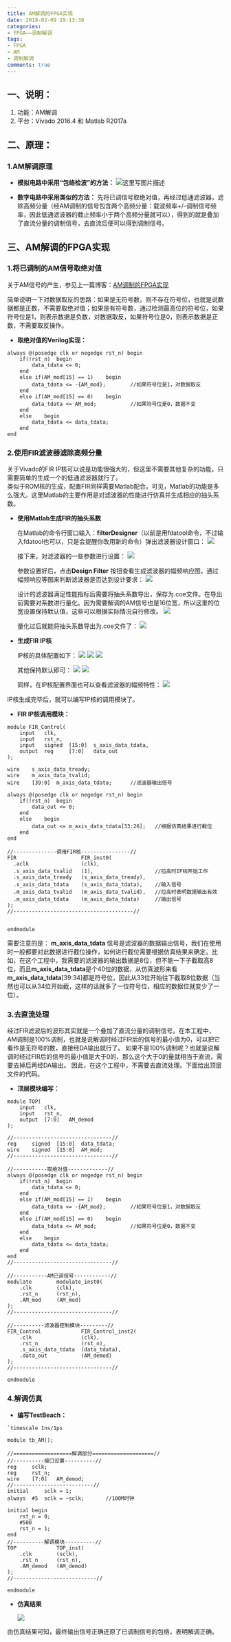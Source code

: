```yaml
---
title: AM解调的FPGA实现
date: 2018-02-09 19:13:38
categories:
- FPGA——调制解调
tags:
- FPGA
- AM
- 调制解调
comments: true
---
```


## 一、说明：

1. 功能：AM解调
2. 平台：Vivado 2016.4 和 Matlab R2017a

## 二、原理：

### 1.AM解调原理

- **模拟电路中采用“包络检波”的方法：**
 ![这里写图片描述](https://user-images.githubusercontent.com/29295862/35344975-615af3f6-0169-11e8-9d69-7cac3196baad.png)

- **数字电路中采用类似的方法：**
 先将已调信号取绝对值，再经过低通滤波器，滤除高频分量（经AM调制的信号包含两个高频分量：载波频率+/-调制信号频率，因此低通滤波器的截止频率小于两个高频分量就可以），得到的就是叠加了直流分量的调制信号，去直流后便可以得到调制信号。

## 三、AM解调的FPGA实现

### 1.将已调制的AM信号取绝对值

关于AM信号的产生，参见上一篇博客：[AM调制的FPGA实现](http://blog.csdn.net/hooknet/article/details/79129451)

简单说明一下对数据取反的思路：如果是无符号数，则不存在符号位，也就是说数据都是正数，不需要取绝对值；如果是有符号数，通过检测最高位的符号位，如果符号位是1，则表示数据是负数，对数据取反，如果符号位是0，则表示数据是正数，不需要取反操作。

- **取绝对值的Verilog实现：**

```
always @(posedge clk or negedge rst_n) begin
	if(!rst_n)	begin
		data_tdata <= 0;
	end
	else if(AM_mod[15] == 1)	begin
		data_tdata <= -{AM_mod};		//如果符号位是1，对数据取反
	end
	else if(AM_mod[15] == 0)	begin
		data_tdata <= AM_mod;			//如果符号位是0，数据不变
	end
	else	begin
		data_tdata <= data_tdata;
	end
end
```

### 2.使用FIR滤波器滤除高频分量

关于Vivado的FIR IP核可以说是功能很强大的，但这里不需要其他复杂的功能，只需要简单的生成一个的低通滤波器就行了。	
类似于ROM核的生成，配置FIR同样需要Matlab配合。可见，Matlab的功能是多么强大。这里Matlab的主要作用是对滤波器的性能进行仿真并生成相应的抽头系数。

- **使用Matlab生成FIR的抽头系数**

  在Matlab的命令行窗口输入：**filterDesigner**（以前是用fdatool命令，不过输入fdatool也可以，只是会提醒你改用新的命令）弹出滤波器设计窗口：
![ ](https://user-images.githubusercontent.com/29295862/35436554-d89264fc-02c9-11e8-86a7-1a3ec42b38a4.png)

  接下来，对滤波器的一些参数进行设置：
![ ](https://user-images.githubusercontent.com/29295862/35436558-dfcb81c2-02c9-11e8-9645-53b557b1e4dc.png)

  参数设置好后，点击**Design Filter** 按钮查看生成滤波器的幅频响应图，通过幅频响应等图来判断滤波器是否达到设计要求：
![ ](https://user-images.githubusercontent.com/29295862/35436563-e5e15244-02c9-11e8-9182-5dfec6896191.png)

  设计的滤波器满足性能指标后需要将抽头系数导出，保存为.coe文件。在导出前需要对系数进行量化。因为需要解调的AM信号也是16位宽，所以这里的位宽设置保持默认值，这些可以根据实际情况自行修改。
![ ](https://user-images.githubusercontent.com/29295862/35436570-eb25ca28-02c9-11e8-8883-bb954ca2632c.png)

  量化过后就能将抽头系数导出为.coe文件了：
![ ](https://user-images.githubusercontent.com/29295862/35436572-ed8ba742-02c9-11e8-950d-d837242dc0c8.png)

- **生成FIR IP核**

  IP核的具体配置如下：
![ ](https://user-images.githubusercontent.com/29295862/35437697-9211cfe0-02ce-11e8-8952-72d5271b127f.png)
![ ](https://user-images.githubusercontent.com/29295862/35437699-927806de-02ce-11e8-97fa-89c4f899561c.png)
![ ](https://user-images.githubusercontent.com/29295862/35437700-92dc2ed4-02ce-11e8-8ba7-9b9bb82c8b15.png)

  其他保持默认即可：
![ ](https://user-images.githubusercontent.com/29295862/35437701-933df1dc-02ce-11e8-854a-abd7a0fb4038.png)
![ ](https://user-images.githubusercontent.com/29295862/35437702-93c467f8-02ce-11e8-8c03-142055f69c5e.png)

  同样，在IP核配置界面也可以查看滤波器的幅频特性：
![ ](https://user-images.githubusercontent.com/29295862/35437703-942511ac-02ce-11e8-94e0-809114c09697.png)

IP核生成完毕后，就可以编写IP核的调用模块了。

- **FIR IP核调用模块：**

```
module FIR_Control(
	input	clk,
	input	rst_n,
	input	signed	[15:0]	s_axis_data_tdata,
	output	reg 	[7:0]	data_out
);

wire 	s_axis_data_tready;
wire	m_axis_data_tvalid;
wire 	[39:0]	m_axis_data_tdata;		//滤波器输出信号

always @(posedge clk or negedge rst_n) begin
	if(!rst_n)	begin
		data_out <= 0;
	end
	else	begin
		data_out <= m_axis_data_tdata[33:26];	//根据仿真结果进行截位
	end
end

//--------------调用FIR核----------------//
FIR						FIR_inst0(
  .aclk					(clk),
  .s_axis_data_tvalid	(1),					//拉高时IP核开始工作
  .s_axis_data_tready	(s_axis_data_tready),	
  .s_axis_data_tdata	(s_axis_data_tdata),	//输入信号
  .m_axis_data_tvalid	(m_axis_data_tvalid),	//拉高时表明数据输出有效
  .m_axis_data_tdata	(m_axis_data_tdata)		//输出信号
);
//---------------------------------------//


endmodule 
```

需要注意的是：	
**m_axis_data_tdata** 信号是滤波器的数据输出信号，我们在使用时一般都要对此数据进行截位操作，如何进行截位需要根据仿真结果来确定。比如，在这个工程中，我需要的滤波器的输出数据是8位，但不能一下子截取高8位，而且**m_axis_data_tdata**是个40位的数据，从仿真波形来看**m_axis_data_tdata**[39:34]都是符号位，因此从33位开始往下截取8位数据（当然也可以从34位开始截，这样的话就多了一位符号位，相应的数据位就变少了一位）。

### 3.去直流处理

经过FIR滤波后的波形其实就是一个叠加了直流分量的调制信号。在本工程中，AM调制是100%调制，也就是说解调时经过FIR后的信号的最小值为0，可以把它看作是无符号的数，直接经DA输出就行了。
如果不是100%调制呢？也就是说解调时经过FIR后的信号的最小值是大于0的，那么这个大于0的量就相当于直流，需要去掉后再经DA输出。
因此，在这个工程中，不需要去直流处理。下面给出顶层文件的代码。

- **顶层模块编写：**

```
module TOP(
	input	clk,
	input	rst_n,
	output	[7:0]	AM_demod
);

//--------------------------------//
reg 	signed	[15:0]	data_tdata;
wire 	signed	[15:0]	AM_mod;
//--------------------------------//

//-----------取绝对值-------------//
always @(posedge clk or negedge rst_n) begin
	if(!rst_n)	begin
		data_tdata <= 0;
	end
	else if(AM_mod[15] == 1)	begin
		data_tdata <= -{AM_mod};		//如果符号位是1，对数据取反
	end
	else if(AM_mod[15] == 0)	begin
		data_tdata <= AM_mod;			//如果符号位是0，数据不变
	end
	else	begin
		data_tdata <= data_tdata;
	end
end
//--------------------------------//

//-----------AM已调信号------------//
modulate		modulate_inst0(
	.clk		(clk),
	.rst_n		(rst_n),
	.AM_mod		(AM_mod)
);
//--------------------------------//

//----------滤波器控制模块---------//
FIR_Control				FIR_Control_inst2(
	.clk				(clk),
	.rst_n				(rst_n),
	.s_axis_data_tdata	(data_tdata),
	.data_out			(AM_demod)
);
//--------------------------------//

endmodule

```

### 4.解调仿真

- **编写TestBeach：**

```
`timescale 1ns/1ps

module tb_AM();

//===================解调部分====================//
//----------接口设置----------//
reg 	sclk;
reg		rst_n;
wire 	[7:0]	AM_demod;
//--------------------------//
initial		sclk = 1;
always	#5	sclk = ~sclk;		//100M时钟

initial	begin
	rst_n = 0;
	#500
	rst_n = 1;
end
//----------解调模块----------//
TOP				TOP_inst(
	.clk		(sclk),
	.rst_n		(rst_n),
	.AM_demod	(AM_demod)
);
//---------------------------//

endmodule

```

- **仿真结果**

  ![ ](https://user-images.githubusercontent.com/29295862/35448887-7a2c7452-02f6-11e8-91ce-0253953ac892.png)

由仿真结果可知，最终输出信号正确还原了已调制信号的包络，表明解调正确。